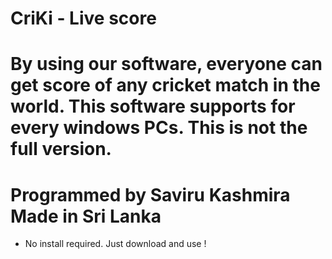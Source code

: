 # CriKi - Live score
By using our software, everyone can get score of any cricket match in the world. This software supports for every windows PCs.
This is not the full version.
==================================================
Programmed by Saviru Kashmira
Made in Sri Lanka
==================================================

* No install required. Just download and use !


